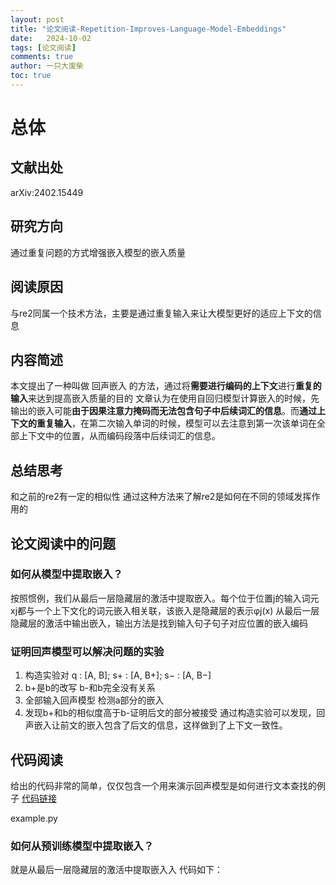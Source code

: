 ```yaml
---
layout: post
title: "论文阅读-Repetition-Improves-Language-Model-Embeddings"
date:   2024-10-02
tags: [论文阅读]
comments: true
author: 一只大废柴
toc: true
---
```


<!-- more -->
# 总体
## 文献出处
arXiv:2402.15449
## 研究方向
通过重复问题的方式增强嵌入模型的嵌入质量
## 阅读原因
与re2同属一个技术方法，主要是通过重复输入来让大模型更好的适应上下文的信息
## 内容简述
本文提出了一种叫做 回声嵌入 的方法，通过将**需要进行编码的上下文**进行**重复的输入**来达到提高嵌入质量的目的
文章认为在使用自回归模型计算嵌入的时候，先输出的嵌入可能**由于因果注意力掩码而无法包含句子中后续词汇的信息**。而**通过上下文的重复输入**，在第二次输入单词的时候，模型可以去注意到第一次该单词在全部上下文中的位置，从而编码段落中后续词汇的信息。
## 总结思考
和之前的re2有一定的相似性 通过这种方法来了解re2是如何在不同的领域发挥作用的
## 论文阅读中的问题
### 如何从模型中提取嵌入？
按照惯例，我们从最后一层隐藏层的激活中提取嵌入。每个位于位置j的输入词元xj都与一个上下文化的词元嵌入相关联，该嵌入是隐藏层的表示φj(x)
从最后一层隐藏层的激活中输出嵌入，输出方法是找到输入句子句子对应位置的嵌入编码
### 证明回声模型可以解决问题的实验
1. 构造实验对 q : [A, B]; s+ : [A, B+]; s− : [A, B−]
2. b+是b的改写 b-和b完全没有关系
3. 全部输入回声模型 检测a部分的嵌入
4. 发现b+和b的相似度高于b-证明后文的部分被接受
通过构造实验可以发现，回声嵌入让前文的嵌入包含了后文的信息，这样做到了上下文一致性。
## 代码阅读
给出的代码非常的简单，仅仅包含一个用来演示回声模型是如何进行文本查找的例子
[代码链接](https:%20//github.com/jakespringer/echo-embeddings.)

example.py

<!-- ```html
from echo_embeddings import EchoEmbeddingsMistral, EchoPooling, EchoParser
import torch

# These are the templates for the model.
# Tips:
# - Always include a beginning of sentence tag <s> (it isn't added for you!)
# - The parser will replace variables and compute embeddings on things inside of braces, 
#   so be sure to reference variables inside of braces only (e.g. {!%%prompt%%,} will be 
#   replaced with the prompt, and {%%text%%} will be replaced with the text)
# - The pooling will take the {mean, last} of the token embeddings that are inside braces
#   except when the braces start with {! which means the text won't be included}. See usage
#   in the example below.
# - Example: "<s>The last-token of {this text %%text%% will be </s>} even though there
#             is {!text after it.</s>}"
# - When using max_tokens, the parser will enforce that every separate {} has at most 
#   max_tokens; this means that if you have multiple braces, the max_tokens will be
#   enforced for each set of braces separately. This is why {</s>} is enclosed in 
#   separate braces: so that </s> will not be cut off if %%text%% exceeds the max_tokens.
templates = {
    'query': '<s>Instruct:{!%%prompt%%,}\nQuery:{!%%text%%}\nQuery again:{%%text%%}{</s>}',
    'document': '<s>Document:{!%%text%%}\nDocument again:{%%text%%}{</s>}',
}

# Create the model  需要加载hf模型
path_to_model = 'jspringer/echo-mistral-7b-instruct-lasttoken'
model = EchoEmbeddingsMistral.from_pretrained(path_to_model)
model = model.eval()

# Create the parser 主要负责将文字变成embeding   
parser = EchoParser(path_to_model, templates, max_length=300)

# Create the pooling: strategy can either be mean or last  主要负责将嵌入提取出来
pooling = EchoPooling(strategy='last')

# specify the prompt, queries, and documents  例子
prompt = 'Retrieve passages that answer the question'
queries = [
    'What is the capital of France?',
    'What is the capital of Deutschland?',
]
documents = [
    'Paris is the capital of France.',
    'Berlin is the capital of Germany.',
]

query_variables = [{'prompt': prompt, 'text': q} for q in queries]
document_variables = [{'text': d} for d in documents]

query_tagged = [('query', q) for q in query_variables]
document_tagged = [('document', d) for d in document_variables]

# Get the tokenized embeddings   
# 先输入到parser中 获取token化后的文字 然后放进model中获取所有文字的嵌入 最后pooling获取需要的结果
with torch.no_grad():
    query_embeddings = pooling(model(parser(query_tagged)))['sentence_embedding']
    document_embeddings = pooling(model(parser(document_tagged)))['sentence_embedding']

# compute the cosine similarity  计算各种余弦相似度
sim = lambda x, y: torch.dot(x, y) / (torch.norm(x) * torch.norm(y))

print('Similarity between the queries and documents:')
for i, q in enumerate(queries): #  两两配对
    for j, d in enumerate(documents):
        similarity_score = sim(query_embeddings[i], document_embeddings[j])
        print('Computing similarity between:')
        print(f'  - {q}')
        print(f'  - {d}')
        print(f'  Cosine similarity: {similarity_score:.4f}')
``` -->
### 如何从预训练模型中提取嵌入？
就是从最后一层隐藏层的激活中提取嵌入入 代码如下：

<!-- ```html
 outputs = self.model(**inputs).last_hidden_state
``` -->
